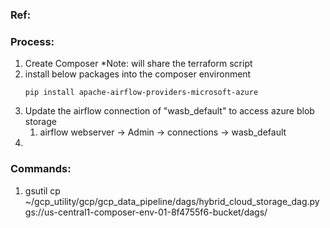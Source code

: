 ### Ref:


### Process:
1. Create Composer *Note: will share the terraform script
2. install below packages into the composer environment
    ```shell
    pip install apache-airflow-providers-microsoft-azure
    ```
3. Update the airflow connection of "wasb_default" to access azure blob storage
    1. airflow webserver -> Admin -> connections -> wasb_default
4. 

### Commands:
1. gsutil cp ~/gcp_utility/gcp/gcp_data_pipeline/dags/hybrid_cloud_storage_dag.py gs://us-central1-composer-env-01-8f4755f6-bucket/dags/
